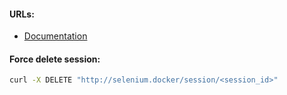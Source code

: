 #### URLs:
- [Documentation](https://selenium-python.readthedocs.io/index.html)

#### Force delete session:
```bash
curl -X DELETE "http://selenium.docker/session/<session_id>"
```
